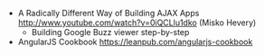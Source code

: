 * A Radically Different Way of Building AJAX Apps http://www.youtube.com/watch?v=0iQCLlu1dko (Misko Hevery)
    * Building Google Buzz viewer step-by-step
* AngularJS Cookbook https://leanpub.com/angularjs-cookbook

